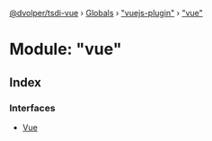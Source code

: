 [@dvolper/tsdi-vue](../README.md) › [Globals](../globals.md) › ["vuejs-plugin"](_vuejs_plugin_.md) › ["vue"](_vuejs_plugin_._vue_.md)

# Module: "vue"

## Index

### Interfaces

* [Vue](../interfaces/_vuejs_plugin_._vue_.vue.md)
